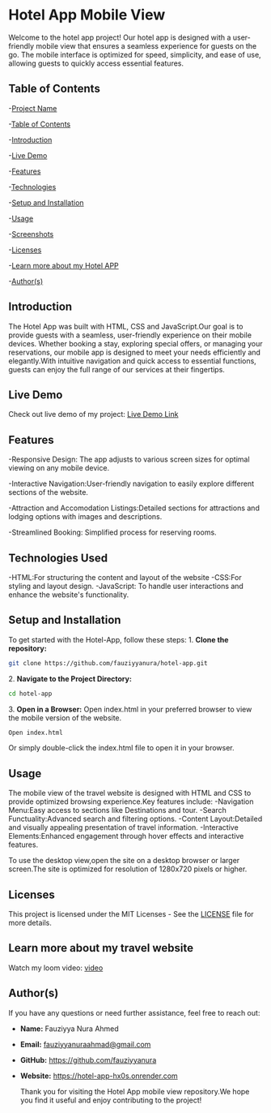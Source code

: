 # Hotel App Mobile View
Welcome to the hotel app project! Our hotel app is designed with a user-friendly mobile view that ensures a seamless experience for guests on the go. The mobile interface is optimized for speed, simplicity, and ease of use, allowing guests to quickly access essential features.


## Table of Contents
-[Project Name](#Project-Name)

-[Table of Contents](#Table-of-Contents)

-[Introduction](#Introduction)

-[Live Demo](#Live-Demo)

-[Features](#Features)

-[Technologies](#Technologies)

-[Setup and Installation](#Setup-and-Installation)

-[Usage](#Usage)

-[Screenshots](#Screenshots)

-[Licenses](#Licenses)

-[Learn more about my Hotel APP](#learn-more-about-my-Hotel-App)

-[Author(s)](#authors)

## Introduction
The Hotel App was built with HTML, CSS and JavaScript.Our goal is to provide guests with a seamless, user-friendly experience on their mobile devices. Whether booking a stay, exploring special offers, or managing your reservations, our mobile app is designed to meet your needs efficiently and elegantly.With intuitive navigation and quick access to essential functions, guests can enjoy the full range of our services at their fingertips.

## Live Demo
Check out live demo of my project: [Live Demo Link](https://fauziyyanura.io/)

## Features
-Responsive Design: The app adjusts to various screen sizes for optimal viewing on any mobile device.

-Interactive Navigation:User-friendly navigation to easily explore different sections of the website.

-Attraction and Accomodation Listings:Detailed sections for attractions and lodging options with images and descriptions.
 
-Streamlined Booking: Simplified process for reserving rooms.

## Technologies Used
-HTML:For structuring the content and layout of the website
-CSS:For styling and layout design.
-JavaScript: To handle user interactions and enhance the website's functionality.

## Setup and Installation
To get started with the Hotel-App, follow these steps:
1\. **Clone the repository:**

```sh
git clone https://github.com/fauziyyanura/hotel-app.git

```

2\. **Navigate to the Project Directory:**

```sh
cd hotel-app

```
3\. **Open in a Browser:**
Open index.html in your preferred browser to view the mobile version of the website.

```sh
Open index.html

```
Or simply double-click the index.html file to open it in your browser.

## Usage
The mobile view of the travel website is designed with HTML and CSS to provide optimized browsing experience.Key features include:
-Navigation Menu:Easy access to sections like Destinations and tour.
-Search Functuality:Advanced search and filtering options.
-Content Layout:Detailed and visually appealing presentation of travel information.
-Interactive Elements:Enhanced engagement through hover effects and interactive features.

To use the desktop view,open the site on a desktop browser or larger screen.The site is optimized for resolution of 1280x720 pixels or higher.

## Licenses
This project is licensed under the MIT Licenses - See the [LICENSE](LICENSE) file for more details.

## Learn more about my travel website
Watch my loom video: [video](https://www.loom.com/share/dc8b56a04a8e46f89b5f4182233f385a?sid=d3f2eb81-1122-4817-9a49-0df3c923534e)

## Author(s)
If you have any questions or need further assistance, feel free to reach out:
- **Name:** Fauziyya Nura Ahmed
- **Email:** fauziyyanuraahmad@gmail.com
- **GitHub:** https://github.com/fauziyyanura
- **Website:** https://hotel-app-hx0s.onrender.com

  Thank you for visiting the Hotel App mobile view repository.We hope you find it useful and enjoy contributing to the project!








